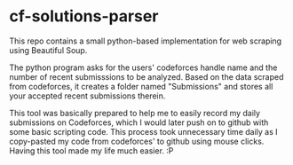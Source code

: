 # cf-solutions-parser
This repo contains a small python-based implementation for web scraping using Beautiful Soup.

The python program asks for the users' codeforces handle name and the number of recent submisssions to be analyzed.
Based on the data scraped from codeforces, it creates a folder named "Submissions" and stores all your accepted recent submissions therein.

This tool was basically prepared to help me to easily record my daily submissions on Codeforces, which I would later push on to github with some basic scripting code.
This process took unnecessary time daily as I copy-pasted my code from codeforces' to github using mouse clicks. Having this tool made my life much easier. :P
